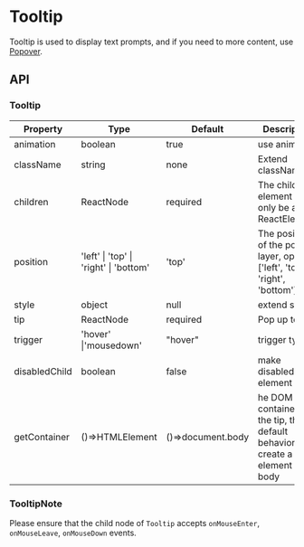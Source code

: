 # Tooltip

Tooltip is used to display text prompts, and if you need to more content, use [Popover](/components/Popover).

<example />

## API

### Tooltip

| Property      | Type                                   | Default           | Description                                                                          |
| ------------- | -------------------------------------- | ----------------- | ------------------------------------------------------------------------------------ |
| animation     | boolean                                | true              | use animation                                                                        |
| className     | string                                 | none              | Extend className                                                                     |
| children      | ReactNode                              | required          | The child element can only be a ReactElement.                                        |
| position      | 'left' \| 'top' \| 'right' \| 'bottom' | 'top'             | The position of the pop-up layer, options: \['left', 'top', 'right', 'bottom']       |
| style         | object                                 | null              | extend style                                                                         |
| tip           | ReactNode                              | required          | Pop up texts                                                                         |
| trigger       | 'hover' \|'mousedown'                  | "hover"           | trigger type                                                                         |
| disabledChild | boolean                                | false             | make disabled element work                                                           |
| getContainer  | ()=>HTMLElement                        | ()=>document.body | he DOM container of the tip, the default behavior is to create a div element in body |

### TooltipNote

Please ensure that the child node of `Tooltip` accepts `onMouseEnter`, `onMouseLeave`, `onMouseDown` events.
